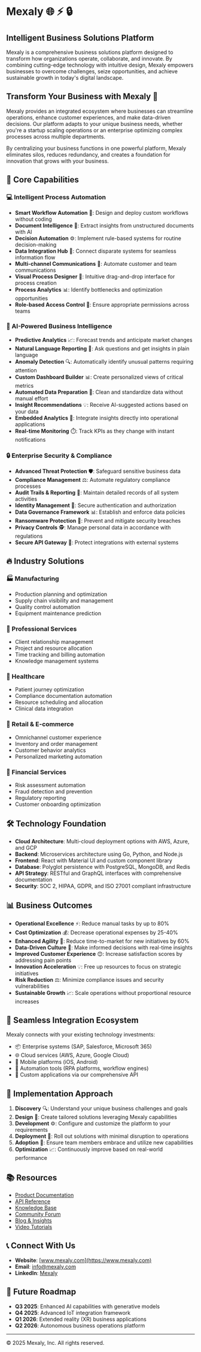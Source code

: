# Mexaly 🌐 ⚡ 🔒

## **Intelligent Business Solutions Platform**

Mexaly is a comprehensive business solutions platform designed to transform how organizations operate, collaborate, and innovate. By combining cutting-edge technology with intuitive design, Mexaly empowers businesses to overcome challenges, seize opportunities, and achieve sustainable growth in today's digital landscape.

## **Transform Your Business with Mexaly** 💼

Mexaly provides an integrated ecosystem where businesses can streamline operations, enhance customer experiences, and make data-driven decisions. Our platform adapts to your unique business needs, whether you're a startup scaling operations or an enterprise optimizing complex processes across multiple departments.

By centralizing your business functions in one powerful platform, Mexaly eliminates silos, reduces redundancy, and creates a foundation for innovation that grows with your business.

## 🚀 Core Capabilities

### 💻 Intelligent Process Automation
- **Smart Workflow Automation** 🔄: Design and deploy custom workflows without coding
- **Document Intelligence** 📄: Extract insights from unstructured documents with AI
- **Decision Automation** ⚙️: Implement rule-based systems for routine decision-making
- **Data Integration Hub** 🔌: Connect disparate systems for seamless information flow
- **Multi-channel Communications** 📱: Automate customer and team communications
- **Visual Process Designer** 🎨: Intuitive drag-and-drop interface for process creation
- **Process Analytics** 📊: Identify bottlenecks and optimization opportunities
- **Role-based Access Control** 🔑: Ensure appropriate permissions across teams

### 🧠 AI-Powered Business Intelligence
- **Predictive Analytics** 📈: Forecast trends and anticipate market changes
- **Natural Language Reporting** 💬: Ask questions and get insights in plain language
- **Anomaly Detection** 🔍: Automatically identify unusual patterns requiring attention
- **Custom Dashboard Builder** 📊: Create personalized views of critical metrics
- **Automated Data Preparation** 🧹: Clean and standardize data without manual effort
- **Insight Recommendations** 💡: Receive AI-suggested actions based on your data
- **Embedded Analytics** 📲: Integrate insights directly into operational applications
- **Real-time Monitoring** ⏱️: Track KPIs as they change with instant notifications

### 🔒 Enterprise Security & Compliance
- **Advanced Threat Protection** 🛡️: Safeguard sensitive business data
- **Compliance Management** ⚖️: Automate regulatory compliance processes
- **Audit Trails & Reporting** 📝: Maintain detailed records of all system activities
- **Identity Management** 👤: Secure authentication and authorization
- **Data Governance Framework** 📊: Establish and enforce data policies
- **Ransomware Protection** 🔐: Prevent and mitigate security breaches
- **Privacy Controls** 🕵️: Manage personal data in accordance with regulations
- **Secure API Gateway** 🌉: Protect integrations with external systems

## 🔥 Industry Solutions

### 🏭 Manufacturing
- Production planning and optimization
- Supply chain visibility and management
- Quality control automation
- Equipment maintenance prediction

### 💼 Professional Services
- Client relationship management
- Project and resource allocation
- Time tracking and billing automation
- Knowledge management systems

### 🏥 Healthcare
- Patient journey optimization
- Compliance documentation automation
- Resource scheduling and allocation
- Clinical data integration

### 🛒 Retail & E-commerce
- Omnichannel customer experience
- Inventory and order management
- Customer behavior analytics
- Personalized marketing automation

### 🏦 Financial Services
- Risk assessment automation
- Fraud detection and prevention
- Regulatory reporting
- Customer onboarding optimization

## 🛠️ Technology Foundation

- **Cloud Architecture**: Multi-cloud deployment options with AWS, Azure, and GCP
- **Backend**: Microservices architecture using Go, Python, and Node.js
- **Frontend**: React with Material UI and custom component library
- **Database**: Polyglot persistence with PostgreSQL, MongoDB, and Redis
- **API Strategy**: RESTful and GraphQL interfaces with comprehensive documentation
- **Security**: SOC 2, HIPAA, GDPR, and ISO 27001 compliant infrastructure

## 📊 Business Outcomes

- **Operational Excellence** ⚡: Reduce manual tasks by up to 80%
- **Cost Optimization** 💰: Decrease operational expenses by 25-40%
- **Enhanced Agility** 🏃: Reduce time-to-market for new initiatives by 60%
- **Data-Driven Culture** 🧠: Make informed decisions with real-time insights
- **Improved Customer Experience** 😊: Increase satisfaction scores by addressing pain points
- **Innovation Acceleration** 💡: Free up resources to focus on strategic initiatives
- **Risk Reduction** ⚖️: Minimize compliance issues and security vulnerabilities
- **Sustainable Growth** 📈: Scale operations without proportional resource increases

## 🔄 Seamless Integration Ecosystem

Mexaly connects with your existing technology investments:
- 📦 Enterprise systems (SAP, Salesforce, Microsoft 365)
- 🌐 Cloud services (AWS, Azure, Google Cloud)
- 📱 Mobile platforms (iOS, Android)
- 🤖 Automation tools (RPA platforms, workflow engines)
- 🧩 Custom applications via our comprehensive API

## 🚀 Implementation Approach

1. **Discovery** 🔍: Understand your unique business challenges and goals
2. **Design** 📝: Create tailored solutions leveraging Mexaly capabilities
3. **Development** ⚙️: Configure and customize the platform to your requirements
4. **Deployment** 🚀: Roll out solutions with minimal disruption to operations
5. **Adoption** 👥: Ensure team members embrace and utilize new capabilities
6. **Optimization** 📈: Continuously improve based on real-world performance


## 📚 Resources

- [Product Documentation](https://docs.mexaly.com)
- [API Reference](https://api.mexaly.com)
- [Knowledge Base](https://support.mexaly.com)
- [Community Forum](https://community.mexaly.com)
- [Blog & Insights](https://mexaly.com/blog)
- [Video Tutorials](https://mexaly.com/academy)

## 📞 Connect With Us

- **Website**: [www.mexaly.com](https://www.mexaly.com)
- **Email**: info@mexaly.com
- **LinkedIn**: [Mexaly](https://linkedin.com/company/mexaly)

## 🔮 Future Roadmap

- **Q3 2025**: Enhanced AI capabilities with generative models
- **Q4 2025**: Advanced IoT integration framework
- **Q1 2026**: Extended reality (XR) business applications
- **Q2 2026**: Autonomous business operations platform

---

© 2025 Mexaly, Inc. All rights reserved.
